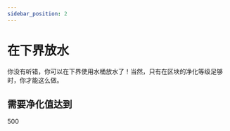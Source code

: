 ```yaml
---
sidebar_position: 2
---
```


# 在下界放水

你没有听错，你可以在下界使用水桶放水了！当然，只有在区块的净化等级足够时，你才能这么做。

## 需要净化值达到

500
